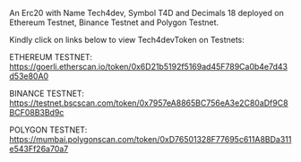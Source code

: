 An Erc20 with Name Tech4dev, Symbol T4D and Decimals 18 deployed on Ethereum Testnet, Binance Testnet and Polygon Testnet.

Kindly click on links below to view Tech4devToken on Testnets:

ETHEREUM TESTNET: https://goerli.etherscan.io/token/0x6D21b5192f5169ad45F789Ca0b4e7d43d53e80A0

BINANCE TESTNET: https://testnet.bscscan.com/token/0x7957eA8865BC756eA3e2C80aDf9C8BCF08B3Bd9c

POLYGON TESTNET: https://mumbai.polygonscan.com/token/0xD76501328F77695c611A8BDa311e543Ff26a70a7

